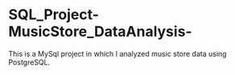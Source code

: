 # SQL_Project-MusicStore_DataAnalysis-
This is a MySql project in which I analyzed music store data using PostgreSQL.
